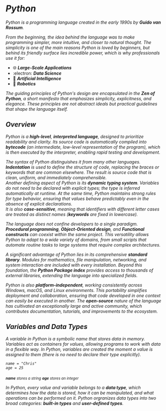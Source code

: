 # _Python_

_Python is a programming language created in the early 1990s by **Guido van Rossum**._

_From the beginning, the idea behind the language was to make programming simpler, more intuitive, and closer to natural thought._
_The simplicity is one of the main reasons Python is loved by beginners, but behind its friendly surface lies incredible power, which is why professionals use it for:_

- :globe_with_meridians: _**Large-Scale Applications**_
- :electron: _**Data Science**_
- :brain: _**Artificial Intelligence**_
- :robot: _**Robotics**_

_The guiding principles of Python's design are encapsulated in the **Zen of Python**, a short manifesto that emphasizes simplicity, explicitness, and elegance. These principles are not abstract ideals but practical guidelines that shape the language itself._

## _Overview_

_Python is a **high-level**, **interpreted language**, designed to prioritize readability and clarity. Its source code is automatically compiled into **bytecode** (an intermediate, low-level representation of the program), which is then executed by the interpreter, enabling rapid testing and development._

_The syntax of Python distinguishes it from many other languages. **Indentation** is used to define the structure of code, replacing the braces or keywords that are common elsewhere. The result is source code that is clean, uniform, and immediately comprehensible._\
_Another defining aspect of Python is its **dynamic typing system**. Variables do not need to be declared with explicit types; the type is inferred automatically at runtime. At the same time, Python maintains strong rules for type behavior, ensuring that values behave predictably even in the absence of explicit declarations._\
_It is also **case-sensitive**, meaning that identifiers with different letter cases are treated as distinct names (**keywords** are fixed in lowercase)._

_The language does not confine developers to a single paradigm. **Procedural programming**, **Object-Oriented design**, and **Functional constructs** can coexist within the same project. This versatility allows Python to adapt to a wide variety of domains, from small scripts that automate routine tasks to large systems that require complex architectures._

_A significant advantage of Python lies in its comprehensive **standard library**. Modules for mathematics, file manipulation, networking, and system interaction are included with every installation. Beyond this foundation, the **Python Package index** provides access to thousands of external libraries, extending the language into specialized fields._

_Python is also **platform-independent**, working consistently across Windows, macOS, and Linux environments. This portability simplifies deployment and collaboration, ensuring that code developed in one context can easily be executed in another. The **open-source** nature of the language has cultivated an exceptionally large and active community, which contributes documentation, tutorials, and improvements to the ecosystem._

## _Variables and Data Types_

_A variable in Python is a symbolic name that stores data in memory. Variables act as containers for values, allowing programs to work with data in a flexible way. In Python, variables are created the moment a value is assigned to them (there is no need to declare their type explicitly)._

_```name = "Chris"```_\
_```age = 25```_

_<sub>**name** stores a string<sub>_
_<sub>**age** stores an integer<sub>_

_In Python, every value and variable belongs to a **data type**, which determines how the data is stored, how it can be manipulated, and what operations can be performed on it. Python orgranizes data types into two broad categories: **built-in types** and **user-defined types**._
